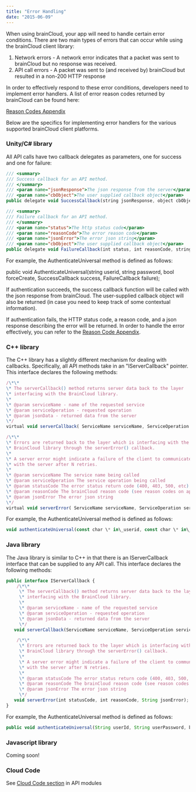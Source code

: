 ```yaml
---
title: "Error Handling"
date: "2015-06-09"
---
```


When using brainCloud, your app will need to handle certain error conditions. There are two main types of errors that can occur while using the brainCloud client library:

1. Network errors - A network error indicates that a packet was sent to brainCloud but no response was received.
2. API call errors - A packet was sent to (and received by) brainCloud but resulted in a non-200 HTTP response

In order to effectively respond to these error conditions, developers need to implement error handlers. A list of error reason codes returned by brainCloud can be found here:

[Reason Codes Appendix](/api/appendix/reasoncodes)

Below are the specifics for implementing error handlers for the various supported brainCloud client platforms.

### Unity/C# library

All API calls have two callback delegates as parameters, one for success and one for failure:
```js
/// <summary>
/// Success callback for an API method.
/// </summary>
/// <param name="jsonResponse">The json response from the server</param>
/// <param name="cbObject">The user supplied callback object</param>
public delegate void SuccessCallback(string jsonResponse, object cbObject);

/// <summary>
/// Failure callback for an API method.
/// </summary>
/// <param name="status">The http status code</param>
/// <param name="reasonCode">The error reason code</param>
/// <param name="jsonError">The error json string</param>
/// <param name="cbObject">The user supplied callback object</param>
public delegate void FailureCallback(int status, int reasonCode, string jsonError, object cbObject)
```
For example, the AuthenticateUniversal method is defined as follows:

public void AuthenticateUniversal(string userid, string password, bool forceCreate, SuccessCallback success, FailureCallback failure);

If authentication succeeds, the success callback function will be called with the json response from brainCloud. The user-supplied callback object will also be returned (in case you need to keep track of some contextual information).

If authentication fails, the HTTP status code, a reason code, and a json response describing the error will be returned. In order to handle the error effectively, you can refer to the [Reason Code Appendix](/api/appendix/reasoncodes).

### C++ library

The C++ library has a slightly different mechanism for dealing with callbacks. Specifically, all API methods take in an "IServerCallback" pointer. This interface declares the following methods:
```js
/\*\*
\* The serverCallback() method returns server data back to the layer
\* interfacing with the BrainCloud library.
\*
\* @param serviceName - name of the requested service
\* @param serviceOperation - requested operation
\* @param jsonData - returned data from the server
\*/
virtual void serverCallback( ServiceName serviceName, ServiceOperation serviceOperation, std::string const & jsonData) = 0;

/\*\*
\* Errors are returned back to the layer which is interfacing with the
\* BrainCloud library through the serverError() callback.
\*
\* A server error might indicate a failure of the client to communicate
\* with the server after N retries.
\*
\* @param serviceName The service name being called
\* @param serviceOperation The service operation being called
\* @param statusCode The error status return code (400, 403, 500, etc)
\* @param reasonCode The brainCloud reason code (see reason codes on apidocs site)
\* @param jsonError The error json string
\*/
virtual void serverError( ServiceName serviceName, ServiceOperation serviceOperation, int statusCode, int reasonCode, const std::string & jsonError) = 0;
```
For example, the AuthenticateUniversal method is defined as follows:
```js
void authenticateUniversal(const char \* in\_userid, const char \* in\_password, bool in\_forceCreate, IServerCallback \* in\_callback);
```
### Java library

The Java library is similar to C++ in that there is an IServerCallback interface that can be supplied to any API call. This interface declares the following methods:
```js
public interface IServerCallback {
    /\*\*
     \* The serverCallback() method returns server data back to the layer
     \* interfacing with the BrainCloud library.
     \*
     \* @param serviceName - name of the requested service
     \* @param serviceOperation - requested operation
     \* @param jsonData - returned data from the server
     \*/
   void serverCallback(ServiceName serviceName, ServiceOperation serviceOperation, JSONObject jsonData);

    /\*\*
     \* Errors are returned back to the layer which is interfacing with the
     \* BrainCloud library through the serverError() callback.
     \*
     \* A server error might indicate a failure of the client to communicate
     \* with the server after N retries.
     \*
     \* @param statusCode The error status return code (400, 403, 500, etc)
     \* @param reasonCode The brainCloud reason code (see reason codes on apidocs site)
     \* @param jsonError The error json string
     \*/
   void serverError(int statusCode, int reasonCode, String jsonError);
}
```
For example, the AuthenticateUniversal method is defined as follows:
```js
public void authenticateUniversal(String userId, String userPassword, boolean forceCreate, IServerCallback callback);
```
### Javascript library

Coming soon!

### Cloud Code

See [Cloud Code section](/api/cc) in API modules
